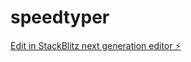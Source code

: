 # speedtyper

[Edit in StackBlitz next generation editor ⚡️](https://stackblitz.com/~/github.com/ravindranantony/speedtyper)